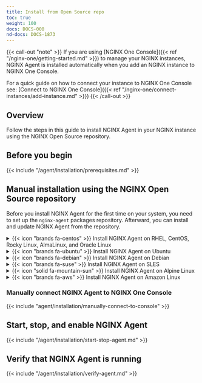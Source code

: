 ```yaml
---
title: Install from Open Source repo
toc: true
weight: 100
docs: DOCS-000
nd-docs: DOCS-1873
---
```


{{< call-out "note" >}}
If you are using [NGINX One Console]({{< ref "/nginx-one/getting-started.md" >}})
to manage your NGINX instances, NGINX Agent is installed automatically when you
add an NGINX instance to NGINX One Console.

For a quick guide on how to connect your instance to NGINX One Console see: [Connect to NGINX One Console]({{< ref "/nginx-one/connect-instances/add-instance.md" >}})
{{< /call-out >}}

## Overview

Follow the steps in this guide to install NGINX Agent in your NGINX instance using
the NGINX Open Source repository.

## Before you begin

{{< include "/agent/installation/prerequisites.md" >}}

## Manual installation using the NGINX Open Source repository

Before you install NGINX Agent for the first time on your system, you need to set
up the `nginx-agent` packages repository. Afterward, you can install and update
NGINX Agent from the repository.

<details>
<summary>{{< icon "brands fa-centos" >}} Install NGINX Agent on RHEL, CentOS, Rocky Linux, AlmaLinux, and Oracle Linux</summary>

### Install NGINX Agent on RHEL, CentOS, Rocky Linux, AlmaLinux, and Oracle Linux

{{< include "/agent/installation/oss/oss-rhel.md" >}}

</details>

<details>
<summary>{{< icon "brands fa-ubuntu" >}} Install NGINX Agent on Ubuntu</summary>

### Install NGINX Agent on Ubuntu

{{< include "/agent/installation/oss/oss-ubuntu.md" >}}

</details>

<details>
<summary>{{< icon "brands fa-debian" >}} Install NGINX Agent on Debian</summary>

### Install NGINX Agent on Debian

{{< include "/agent/installation/oss/oss-debian.md" >}}

</details>

<details>
<summary>{{< icon "brands fa-suse" >}} Install NGINX Agent on SLES</summary>

### Install NGINX Agent on SLES

{{< include "/agent/installation/oss/oss-sles.md" >}}

</details>

<details>
<summary>{{< icon "solid fa-mountain-sun" >}} Install NGINX Agent on Alpine Linux</summary>

### Install NGINX Agent on Alpine Linux

{{< include "/agent/installation/oss/oss-alpine.md" >}}

</details>

<details>
<summary>{{< icon "brands fa-aws" >}} Install NGINX Agent on Amazon Linux</summary>

### Install NGINX Agent on Amazon Linux

{{< include "/agent/installation/oss/oss-amazon-linux.md" >}}

</details>

### Manually connect NGINX Agent to NGINX One Console

{{< include "agent/installation/manually-connect-to-console" >}}

## Start, stop, and enable NGINX Agent

{{< include "/agent/installation/start-stop-agent.md" >}}

## Verify that NGINX Agent is running

{{< include "/agent/installation/verify-agent.md" >}}
